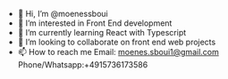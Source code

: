 - 👋 Hi, I’m @moenessboui
- 👀 I’m interested in Front End development
- 🌱 I’m currently learning React with Typescript
- 💞️ I’m looking to collaborate on front end web projects
- 📫 How to reach me Email: moenes.sboui1@gmail.com 
                      Phone/Whatsapp:+4915736173586

<!---
moenessboui/moenessboui is a ✨ special ✨ repository because its `README.md` (this file) appears on your GitHub profile.
You can click the Preview link to take a look at your changes.
--->
